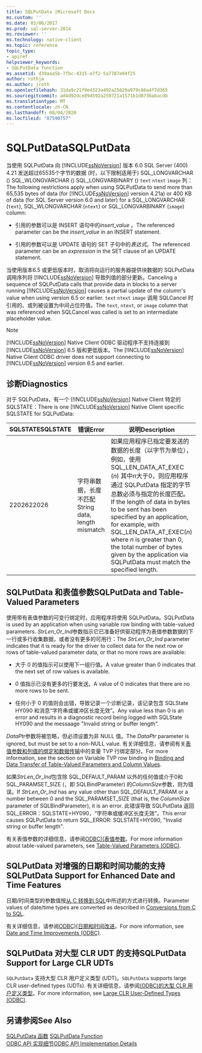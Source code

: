 ```yaml
---
title: SQLPutData |Microsoft Docs
ms.custom: ''
ms.date: 03/06/2017
ms.prod: sql-server-2014
ms.reviewer: ''
ms.technology: native-client
ms.topic: reference
topic_type:
- apiref
helpviewer_keywords:
- SQLPutData function
ms.assetid: d39aaa5b-7fbc-4315-a7f2-5a7787e04f25
author: rothja
ms.author: jroth
ms.openlocfilehash: 31da9c21f9e4323a492a25629a979c66a4f7d365
ms.sourcegitcommit: ad4d92dce894592a259721a1571b1d8736abacdb
ms.translationtype: MT
ms.contentlocale: zh-CN
ms.lasthandoff: 08/04/2020
ms.locfileid: "87590757"
---
```

# <a name="sqlputdata"></a><span data-ttu-id="2b005-102">SQLPutData</span><span class="sxs-lookup"><span data-stu-id="2b005-102">SQLPutData</span></span>
  <span data-ttu-id="2b005-103">当使用 SQLPutData 向 [!INCLUDE[ssNoVersion](../../includes/ssnoversion-md.md)] 版本 6.0 SQL Server (400) 4.21 发送超过65535个字节的数据 (时，以下限制适用于) SQL_LONGVARCHAR () SQL_WLONGVARCHAR () SQL_LONGVARBINARY () `text` `ntext` `image` 列：</span><span class="sxs-lookup"><span data-stu-id="2b005-103">The following restrictions apply when using SQLPutData to send more than 65,535 bytes of data (for [!INCLUDE[ssNoVersion](../../includes/ssnoversion-md.md)] version 4.21a) or 400 KB of data (for SQL Server version 6.0 and later) for a SQL_LONGVARCHAR (`text`), SQL_WLONGVARCHAR (`ntext`) or SQL_LONGVARBINARY (`image`) column:</span></span>  
  
-   <span data-ttu-id="2b005-104">引用的参数可以是 INSERT 语句中的*insert_value* 。</span><span class="sxs-lookup"><span data-stu-id="2b005-104">The referenced parameter can be the *insert_value* in an INSERT statement.</span></span>  
  
-   <span data-ttu-id="2b005-105">引用的参数可以是 UPDATE 语句的 SET 子句中的*表达式*。</span><span class="sxs-lookup"><span data-stu-id="2b005-105">The referenced parameter can be an *expression* in the SET clause of an UPDATE statement.</span></span>  
  
 <span data-ttu-id="2b005-106">当使用版本6.5 或更低版本时，取消将向运行的服务器提供块数据的 SQLPutData 调用序列将 [!INCLUDE[ssNoVersion](../../includes/ssnoversion-md.md)] 导致列值的部分更新。</span><span class="sxs-lookup"><span data-stu-id="2b005-106">Canceling a sequence of SQLPutData calls that provide data in blocks to a server running [!INCLUDE[ssNoVersion](../../includes/ssnoversion-md.md)] causes a partial update of the column's value when using version 6.5 or earlier.</span></span> <span data-ttu-id="2b005-107">`text` `ntext` `image` 调用 SQLCancel 时引用的、或列被设置为中间占位符值。</span><span class="sxs-lookup"><span data-stu-id="2b005-107">The `text`, `ntext`, or `image` column that was referenced when SQLCancel was called is set to an intermediate placeholder value.</span></span>  
  
> [!NOTE]  
>  <span data-ttu-id="2b005-108">[!INCLUDE[ssNoVersion](../../includes/ssnoversion-md.md)] Native Client ODBC 驱动程序不支持连接到 [!INCLUDE[ssNoVersion](../../includes/ssnoversion-md.md)] 6.5 版和更低版本。</span><span class="sxs-lookup"><span data-stu-id="2b005-108">The [!INCLUDE[ssNoVersion](../../includes/ssnoversion-md.md)] Native Client ODBC driver does not support connecting to [!INCLUDE[ssNoVersion](../../includes/ssnoversion-md.md)] version 6.5 and earlier.</span></span>  
  
## <a name="diagnostics"></a><span data-ttu-id="2b005-109">诊断</span><span class="sxs-lookup"><span data-stu-id="2b005-109">Diagnostics</span></span>  
 <span data-ttu-id="2b005-110">对于 SQLPutData，有一个 [!INCLUDE[ssNoVersion](../../includes/ssnoversion-md.md)] Native Client 特定的 SQLSTATE：</span><span class="sxs-lookup"><span data-stu-id="2b005-110">There is one [!INCLUDE[ssNoVersion](../../includes/ssnoversion-md.md)] Native Client specific SQLSTATE for SQLPutData:</span></span>  
  
|<span data-ttu-id="2b005-111">SQLSTATE</span><span class="sxs-lookup"><span data-stu-id="2b005-111">SQLSTATE</span></span>|<span data-ttu-id="2b005-112">错误</span><span class="sxs-lookup"><span data-stu-id="2b005-112">Error</span></span>|<span data-ttu-id="2b005-113">说明</span><span class="sxs-lookup"><span data-stu-id="2b005-113">Description</span></span>|  
|--------------|-----------|-----------------|  
|<span data-ttu-id="2b005-114">22026</span><span class="sxs-lookup"><span data-stu-id="2b005-114">22026</span></span>|<span data-ttu-id="2b005-115">字符串数据，长度不匹配</span><span class="sxs-lookup"><span data-stu-id="2b005-115">String data, length mismatch</span></span>|<span data-ttu-id="2b005-116">如果应用程序已指定要发送的数据的长度（以字节为单位），例如，使用 SQL_LEN_DATA_AT_EXEC (*n*) 其中*n*大于0，则应用程序通过 SQLPutData 指定的字节总数必须与指定的长度匹配。</span><span class="sxs-lookup"><span data-stu-id="2b005-116">If the length of data in bytes to be sent has been specified by an application, for example, with SQL_LEN_DATA_AT_EXEC(*n*) where *n* is greater than 0, the total number of bytes given by the application via SQLPutData must match the specified length.</span></span>|  
  
## <a name="sqlputdata-and-table-valued-parameters"></a><span data-ttu-id="2b005-117">SQLPutData 和表值参数</span><span class="sxs-lookup"><span data-stu-id="2b005-117">SQLPutData and Table-Valued Parameters</span></span>  
 <span data-ttu-id="2b005-118">使用带有表值参数的可变行绑定时，应用程序将使用 SQLPutData。</span><span class="sxs-lookup"><span data-stu-id="2b005-118">SQLPutData is used by an application when using variable row binding with table-valued parameters.</span></span> <span data-ttu-id="2b005-119">*StrLen_Or_Ind*参数指示它已准备好供驱动程序为表值参数数据的下一行或多行收集数据，或者没有更多的可用行：</span><span class="sxs-lookup"><span data-stu-id="2b005-119">The *StrLen_Or_Ind* parameter indicates that it is ready for the driver to collect data for the next row or rows of table-valued parameter data, or that no more rows are available:</span></span>  
  
-   <span data-ttu-id="2b005-120">大于 0 的值指示可以使用下一组行值。</span><span class="sxs-lookup"><span data-stu-id="2b005-120">A value greater than 0 indicates that the next set of row values is available.</span></span>  
  
-   <span data-ttu-id="2b005-121">0 值指示已没有更多的行要发送。</span><span class="sxs-lookup"><span data-stu-id="2b005-121">A value of 0 indicates that there are no more rows to be sent.</span></span>  
  
-   <span data-ttu-id="2b005-122">任何小于 0 的值则会出错，导致记录一个诊断记录，该记录包含 SQLState HY090 和消息“字符串或缓冲区长度无效”。</span><span class="sxs-lookup"><span data-stu-id="2b005-122">Any value less than 0 is an error and results in a diagnostic record being logged with SQLState HY090 and the messaage "Invalid string or buffer length".</span></span>  
  
 <span data-ttu-id="2b005-123">*DataPtr*参数将被忽略，但必须设置为非 NULL 值。</span><span class="sxs-lookup"><span data-stu-id="2b005-123">The *DataPtr* parameter is ignored, but must be set to a non-NULL value.</span></span> <span data-ttu-id="2b005-124">有关详细信息，请参阅有关[表值参数和列值的绑定和数据传输](../native-client-odbc-table-valued-parameters/binding-and-data-transfer-of-table-valued-parameters-and-column-values.md)中的变量 TVP 行绑定部分。</span><span class="sxs-lookup"><span data-stu-id="2b005-124">For more information, see the section on Variable TVP row binding in [Binding and Data Transfer of Table-Valued Parameters and Column Values](../native-client-odbc-table-valued-parameters/binding-and-data-transfer-of-table-valued-parameters-and-column-values.md).</span></span>  
  
 <span data-ttu-id="2b005-125">如果*StrLen_Or_Ind*包含除 SQL_DEFAULT_PARAM 以外的任何值或介于0和 SQL_PARAMSET_SIZE (，即 SQLBindParameter) 的*ColumnSize*参数，则为错误。</span><span class="sxs-lookup"><span data-stu-id="2b005-125">If *StrLen_Or_Ind* has any value other than SQL_DEFAULT_PARAM or a number between 0 and the SQL_PARAMSET_SIZE (that is, the *ColumnSize* parameter of SQLBindParameter), it is an error.</span></span> <span data-ttu-id="2b005-126">此错误导致 SQLPutData 返回 SQL_ERROR：SQLSTATE=HY090，“字符串或缓冲区长度无效”。</span><span class="sxs-lookup"><span data-stu-id="2b005-126">This error causes SQLPutData to return SQL_ERROR: SQLSTATE=HY090, "Invalid string or buffer length".</span></span>  
  
 <span data-ttu-id="2b005-127">有关表值参数的详细信息，请参阅[ODBC&#41;&#40;表值参数](../native-client-odbc-table-valued-parameters/table-valued-parameters-odbc.md)。</span><span class="sxs-lookup"><span data-stu-id="2b005-127">For more information about table-valued parameters, see [Table-Valued Parameters &#40;ODBC&#41;](../native-client-odbc-table-valued-parameters/table-valued-parameters-odbc.md).</span></span>  
  
## <a name="sqlputdata-support-for-enhanced-date-and-time-features"></a><span data-ttu-id="2b005-128">SQLPutData 对增强的日期和时间功能的支持</span><span class="sxs-lookup"><span data-stu-id="2b005-128">SQLPutData Support for Enhanced Date and Time Features</span></span>  
 <span data-ttu-id="2b005-129">日期/时间类型的参数值按[从 C 转换到 SQL](../native-client-odbc-date-time/datetime-data-type-conversions-from-c-to-sql.md)中所述的方式进行转换。</span><span class="sxs-lookup"><span data-stu-id="2b005-129">Parameter values of date/time types are converted as described in [Conversions from C to SQL](../native-client-odbc-date-time/datetime-data-type-conversions-from-c-to-sql.md).</span></span>  
  
 <span data-ttu-id="2b005-130">有关详细信息，请参阅[ODBC&#41;&#40;日期和时间改进](../native-client-odbc-date-time/date-and-time-improvements-odbc.md)。</span><span class="sxs-lookup"><span data-stu-id="2b005-130">For more information, see [Date and Time Improvements &#40;ODBC&#41;](../native-client-odbc-date-time/date-and-time-improvements-odbc.md).</span></span>  
  
## <a name="sqlputdata-support-for-large-clr-udts"></a><span data-ttu-id="2b005-131">SQLPutData 对大型 CLR UDT 的支持</span><span class="sxs-lookup"><span data-stu-id="2b005-131">SQLPutData Support for Large CLR UDTs</span></span>  
 <span data-ttu-id="2b005-132">`SQLPutData` 支持大型 CLR 用户定义类型 (UDT)。</span><span class="sxs-lookup"><span data-stu-id="2b005-132">`SQLPutData` supports large CLR user-defined types (UDTs).</span></span> <span data-ttu-id="2b005-133">有关详细信息，请参阅[&#40;ODBC&#41;的大型 CLR 用户定义类型](../native-client/odbc/large-clr-user-defined-types-odbc.md)。</span><span class="sxs-lookup"><span data-stu-id="2b005-133">For more information, see [Large CLR User-Defined Types &#40;ODBC&#41;](../native-client/odbc/large-clr-user-defined-types-odbc.md).</span></span>  
  
## <a name="see-also"></a><span data-ttu-id="2b005-134">另请参阅</span><span class="sxs-lookup"><span data-stu-id="2b005-134">See Also</span></span>  
 <span data-ttu-id="2b005-135">[SQLPutData 函数](https://go.microsoft.com/fwlink/?LinkId=59365) </span><span class="sxs-lookup"><span data-stu-id="2b005-135">[SQLPutData Function](https://go.microsoft.com/fwlink/?LinkId=59365) </span></span>  
 [<span data-ttu-id="2b005-136">ODBC API 实现细节</span><span class="sxs-lookup"><span data-stu-id="2b005-136">ODBC API Implementation Details</span></span>](odbc-api-implementation-details.md)  
  
  
